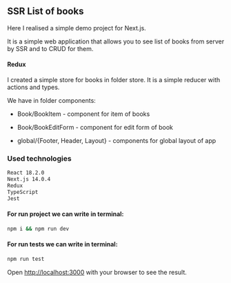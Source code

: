 ## SSR List of books

Here I realised a simple demo project for Next.js. 

It is a simple web application that allows you to see list of books from server by SSR and to CRUD for them.

#### Redux
I created a simple store for books in folder store. It is a simple reducer with actions and types.

We have in folder components:
- Book/BookItem - component for item of books
- Book/BookEditForm - component for edit form of book

- global/{Footer, Header, Layout} - components for global layout of app

### Used technologies
```bash
React 18.2.0
Next.js 14.0.4
Redux
TypeScript
Jest
```

#### For run project we can write in terminal:
```bash
npm i && npm run dev
```

#### For run tests we can write in terminal:
```bash
npm run test
```

Open [http://localhost:3000](http://localhost:3000) with your browser to see the result.
